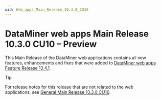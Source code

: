 ```yaml
---
uid: Web_apps_Main_Release_10.3.0_CU10
---
```


# DataMiner web apps Main Release 10.3.0 CU10 – Preview

This Main Release of the DataMiner web applications contains all new features, enhancements and fixes that were added to [DataMiner web apps Feature Release 10.4.1](xref:Web_apps_Feature_Release_10.4.1).

> [!TIP]
> For release notes for this release that are not related to the web applications, see [General Main Release 10.3.0 CU10](xref:General_Main_Release_10.3.0_CU10).
